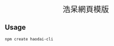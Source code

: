 <p align="center" style="font-size:24px;">
 浩呆網頁模版
</p>
<!-- <p align="center">
  <img src="https://github.com/vuejs/create-vue/blob/main/media/screenshot-cli.png?raw=true" width="800">
</p> -->

## Usage

```sh
npm create haodai-cli
```

